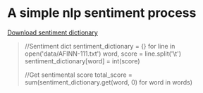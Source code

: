 # A simple nlp sentiment process 
[Download  sentiment dictionary](http://www2.imm.dtu.dk/pubdb/views/publication_details.php?id=6010)

> //Sentiment dict
> sentiment_dictionary = {}
> for line in open('data/AFINN-111.txt')
>     word, score = line.split('\t')
>     sentiment_dictionary[word] = int(score)
> 
> //Get sentimental score
> total_score = sum(sentiment_dictionary.get(word, 0) for word in words)
